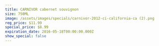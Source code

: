 ```yaml
---
title: CARNIVOR cabernet souvignon
size: 750ML
image: /assets/images/specials/carnivor-2012-ci-california-ca (2).png
reg_price: $11.99
special_price: $8.99
expiration_date: 2016-05-18T00:00:00.000Z
show_special: false
---
```



